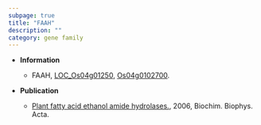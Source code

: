 ```yaml
---
subpage: true
title: "FAAH"
description: ""
category: gene family
---
```


* **Information**  
    + FAAH, [LOC_Os04g01250](http://rice.plantbiology.msu.edu/cgi-bin/ORF_infopage.cgi?orf=LOC_Os04g01250), [Os04g0102700](http://rapdb.dna.affrc.go.jp/viewer/gbrowse_details/irgsp1?name=Os04g0102700).

* **Publication**  
    + [Plant fatty acid ethanol amide hydrolases.](http://www.ncbi.nlm.nih.gov/pubmed?term=Plant+fatty+acid+ethanol+amide+hydrolases.%5BTitle%5D), 2006, Biochim. Biophys. Acta.


